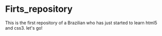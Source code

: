 # Firts_repository
This is the first repository of a Brazilian who has just started to learn html5 and css3. let's go!
